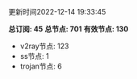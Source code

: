 更新时间2022-12-14 19:33:45

**总订阅: 45**
**总节点: 701**
**有效节点: 130**
- v2ray节点: 123
- ss节点: 1
- trojan节点: 6

